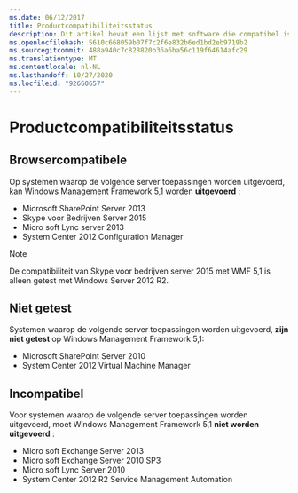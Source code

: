 ```yaml
---
ms.date: 06/12/2017
title: Productcompatibiliteitsstatus
description: Dit artikel bevat een lijst met software die compatibel is met WMF 5,1.
ms.openlocfilehash: 5610c668059b07f7c2f6e832b6ed1bd2eb9719b2
ms.sourcegitcommit: 488a940c7c828820b36a6ba56c119f64614afc29
ms.translationtype: MT
ms.contentlocale: nl-NL
ms.lasthandoff: 10/27/2020
ms.locfileid: "92660657"
---
```

# <a name="product-compatibility-status"></a>Productcompatibiliteitsstatus

## <a name="compatible"></a>Browsercompatibele

Op systemen waarop de volgende server toepassingen worden uitgevoerd, kan Windows Management Framework 5,1 worden **uitgevoerd** :

- Microsoft SharePoint Server 2013
- Skype voor Bedrijven Server 2015
- Micro soft Lync server 2013
- System Center 2012 Configuration Manager

> [!NOTE]
> De compatibiliteit van Skype voor bedrijven server 2015 met WMF 5,1 is alleen getest met Windows Server 2012 R2.

## <a name="not-tested"></a>Niet getest

Systemen waarop de volgende server toepassingen worden uitgevoerd, **zijn niet getest** op Windows Management Framework 5,1:

- Microsoft SharePoint Server 2010
- System Center 2012 Virtual Machine Manager

## <a name="incompatible"></a>Incompatibel

Voor systemen waarop de volgende server toepassingen worden uitgevoerd, moet Windows Management Framework 5,1 **niet worden uitgevoerd** :

- Micro soft Exchange Server 2013
- Micro soft Exchange Server 2010 SP3
- Micro soft Lync Server 2010
- System Center 2012 R2 Service Management Automation
